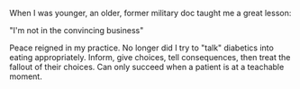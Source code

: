  When I was younger, an older, former military doc  taught me a great  lesson:

"I'm not in the convincing business"

Peace reigned in my practice. No longer did I try to "talk" diabetics into eating appropriately.  Inform,  give choices, tell consequences, then treat the fallout of their choices.
Can only succeed when a patient is at a teachable moment. 